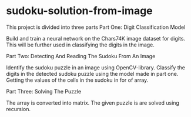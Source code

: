 # sudoku-solution-from-image
This project is divided into three parts
Part One: Digit Classification Model

Build and train a neural network on the Chars74K image dataset for digits. This will be further used in classifying the digits in the image.

Part Two: Detecting And Reading The Sudoku From An Image

Identify the sudoku puzzle in an image using OpenCV-library. Classify the digits in the detected sudoku puzzle using the model made in part one. Getting the values of the cells in the sudoku in for of array.

Part Three: Solving The Puzzle

The array is converted into matrix. The given puzzle is are solved using recursion.
